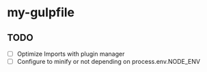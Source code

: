 # my-gulpfile
## TODO
- [ ] Optimize Imports with plugin manager
- [ ] Configure to minify or not depending on process.env.NODE_ENV
